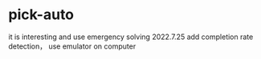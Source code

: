 # pick-auto
it is interesting and use emergency solving
2022.7.25 add completion rate detection， use emulator on computer
